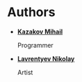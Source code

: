 Authors
=======

* __[Kazakov Mihail](https://github.com/AdvancerMan)__
    
    Programmer

* __[Lavrentyev Nikolay](https://vk.com/ulanlavr)__

    Artist
